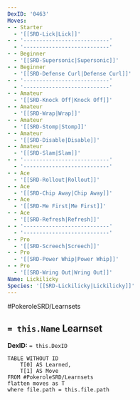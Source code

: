 ```yaml
---
DexID: '0463'
Moves:
- - Starter
  - '[[SRD-Lick|Lick]]'
- - '---------------------------'
  - '---------------------------'
- - Beginner
  - '[[SRD-Supersonic|Supersonic]]'
- - Beginner
  - '[[SRD-Defense Curl|Defense Curl]]'
- - '---------------------------'
  - '---------------------------'
- - Amateur
  - '[[SRD-Knock Off|Knock Off]]'
- - Amateur
  - '[[SRD-Wrap|Wrap]]'
- - Amateur
  - '[[SRD-Stomp|Stomp]]'
- - Amateur
  - '[[SRD-Disable|Disable]]'
- - Amateur
  - '[[SRD-Slam|Slam]]'
- - '---------------------------'
  - '---------------------------'
- - Ace
  - '[[SRD-Rollout|Rollout]]'
- - Ace
  - '[[SRD-Chip Away|Chip Away]]'
- - Ace
  - '[[SRD-Me First|Me First]]'
- - Ace
  - '[[SRD-Refresh|Refresh]]'
- - '---------------------------'
  - '---------------------------'
- - Pro
  - '[[SRD-Screech|Screech]]'
- - Pro
  - '[[SRD-Power Whip|Power Whip]]'
- - Pro
  - '[[SRD-Wring Out|Wring Out]]'
Name: Lickilicky
Species: '[[SRD-Lickilicky|Lickilicky]]'
---
```


#PokeroleSRD/Learnsets

## `= this.Name` Learnset

**DexID:** `= this.DexID`

```dataview
TABLE WITHOUT ID
    T[0] AS Learned,
    T[1] AS Move
FROM #PokeroleSRD/Learnsets
flatten moves as T
where file.path = this.file.path
```
